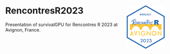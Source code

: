 # RencontresR2023 <img src="logo/Logo_Rencontres_R_fond_BlancFichier_2big_2.png" align="right" height="139" />
Presentation of survivalGPU for Rencontres R 2023 at Avignon, France.
